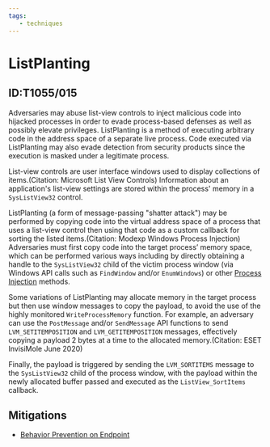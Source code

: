 ```yaml
---
tags:
   - techniques
---
```

# ListPlanting
## ID:T1055/015
Adversaries may abuse list-view controls to inject malicious code into hijacked processes in order to evade process-based defenses as well as possibly elevate privileges. ListPlanting is a method of executing arbitrary code in the address space of a separate live process. Code executed via ListPlanting may also evade detection from security products since the execution is masked under a legitimate process.

List-view controls are user interface windows used to display collections of items.(Citation: Microsoft List View Controls) Information about an application's list-view settings are stored within the process' memory in a <code>SysListView32</code> control.

ListPlanting (a form of message-passing "shatter attack") may be performed by copying code into the virtual address space of a process that uses a list-view control then using that code as a custom callback for sorting the listed items.(Citation: Modexp Windows Process Injection) Adversaries must first copy code into the target process’ memory space, which can be performed various ways including by directly obtaining a handle to the <code>SysListView32</code> child of the victim process window (via Windows API calls such as <code>FindWindow</code> and/or <code>EnumWindows</code>) or other [Process Injection](/mitre/techniques/T1055) methods.

Some variations of ListPlanting may allocate memory in the target process but then use window messages to copy the payload, to avoid the use of the highly monitored <code>WriteProcessMemory</code> function. For example, an adversary can use the <code>PostMessage</code> and/or <code>SendMessage</code> API functions to send <code>LVM_SETITEMPOSITION</code> and <code>LVM_GETITEMPOSITION</code> messages, effectively copying a payload 2 bytes at a time to the allocated memory.(Citation: ESET InvisiMole June 2020) 

Finally, the payload is triggered by sending the <code>LVM_SORTITEMS</code> message to the <code>SysListView32</code> child of the process window, with the payload within the newly allocated buffer passed and executed as the <code>ListView_SortItems</code> callback.
## Mitigations
* [Behavior Prevention on Endpoint](mitigations/M1040)
